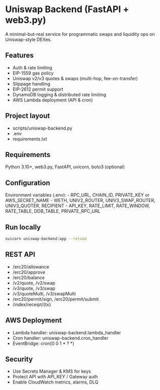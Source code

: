 # Uniswap Backend (FastAPI + web3.py)

A minimal-but-real service for programmatic swaps and liquidity ops on
Uniswap-style DEXes.

## Features

-   Auth & rate limiting
-   EIP-1559 gas policy
-   Uniswap v2/v3 quotes & swaps (multi-hop, fee-on-transfer)
-   Slippage handling
-   EIP-2612 permit support
-   DynamoDB logging & distributed rate limiting
-   AWS Lambda deployment (API & cron)

## Project layout

-   scripts/uniswap-backend.py
-   .env
-   requirements.txt

## Requirements

Python 3.10+, web3.py, FastAPI, uvicorn, boto3 (optional)

## Configuration

Environment variables (.env): - RPC_URL, CHAIN_ID, PRIVATE_KEY or
AWS_SECRET_NAME - WETH, UNIV2_ROUTER, UNIV3_SWAP_ROUTER, UNIV3_QUOTER,
RECIPIENT - API_KEY, RATE_LIMIT, RATE_WINDOW, RATE_TABLE, DDB_TABLE,
PRIVATE_RPC_URL

## Run locally

``` bash
uvicorn uniswap-backend:app --reload
```

## REST API

-   /erc20/allowance
-   /erc20/approve
-   /erc20/balance
-   /v2/quote, /v2/swap
-   /v3/quote, /v3/swap
-   /v3/quoteMulti, /v3/swapMulti
-   /erc20/permit/sign, /erc20/permit/submit
-   /index/receipt/{tx}

## AWS Deployment

-   Lambda handler: uniswap-backend.lambda_handler
-   Cron handler: uniswap-backend.cron_handler
-   EventBridge: cron(0 0 1 \* ? \*)

## Security

-   Use Secrets Manager & KMS for keys
-   Protect API with API_KEY / Gateway auth
-   Enable CloudWatch metrics, alarms, DLQ
